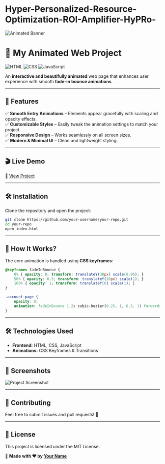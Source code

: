 # Hyper-Personalized-Resource-Optimization-ROI-Amplifier-HyPRo-
![Animated Banner](https://your-image-url.com/banner.gif)

# 🚀 My Animated Web Project

![HTML](https://img.shields.io/badge/HTML5-%23E34F26.svg?style=for-the-badge&logo=html5&logoColor=white)
![CSS](https://img.shields.io/badge/CSS3-%231572B6.svg?style=for-the-badge&logo=css3&logoColor=white)
![JavaScript](https://img.shields.io/badge/JavaScript-%23F7DF1E.svg?style=for-the-badge&logo=javascript&logoColor=black)

An **interactive and beautifully animated** web page that enhances user experience with smooth **fade-in bounce animations**.

---

## 🌟 Features
✅ **Smooth Entry Animations** – Elements appear gracefully with scaling and opacity effects.  
✅ **Customizable Styles** – Easily tweak the animation settings to match your project.  
✅ **Responsive Design** – Works seamlessly on all screen sizes.  
✅ **Modern & Minimal UI** – Clean and lightweight styling.  

---

## 🎬 Live Demo
🔗 [View Project](https://your-live-demo-link.com)

---

## 🛠️ Installation
Clone the repository and open the project:

```sh
git clone https://github.com/your-username/your-repo.git
cd your-repo
open index.html
```

---

## 🎨 How It Works?
The core animation is handled using **CSS keyframes**:

```css
@keyframes fadeInBounce {
    0% { opacity: 0; transform: translateY(30px) scale(0.95); }
    50% { opacity: 0.5; transform: translateY(10px) scale(1); }
    100% { opacity: 1; transform: translateY(0) scale(1); }
}

.account-page {
    opacity: 0;
    animation: fadeInBounce 1.2s cubic-bezier(0.25, 1, 0.5, 1) forwards;
}
```

---

## 🛠 Technologies Used
- **Frontend:** HTML, CSS, JavaScript
- **Animations:** CSS Keyframes & Transitions

---

## 📸 Screenshots
![Project Screenshot](https://your-image-url.com/screenshot.png)

---

## 📩 Contributing
Feel free to submit issues and pull requests! 🤝

---

## 📜 License
This project is licensed under the MIT License. 

🚀 **Made with ❤️ by [Your Name](https://github.com/your-username)**
